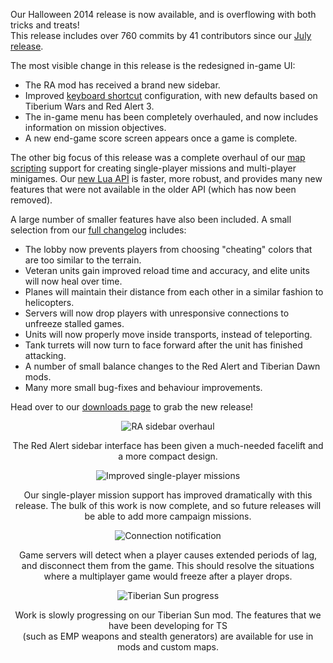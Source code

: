 Our Halloween 2014 release is now available, and is overflowing with both tricks and treats!<br />
This release includes over 760 commits by 41 contributors since our [July release](/news/release-20140722/).

The most visible change in this release is the redesigned in-game UI:

- The RA mod has received a brand new sidebar.
- Improved [keyboard shortcut](https://github.com/OpenRA/OpenRA/wiki/Hotkeys) configuration, with new defaults based on Tiberium Wars and Red Alert 3.
- The in-game menu has been completely overhauled, and now includes information on mission objectives.
- A new end-game score screen appears once a game is complete.

The other big focus of this release was a complete overhaul of our [map scripting](https://github.com/OpenRA/OpenRA/wiki/Map-scripting) support for creating single-player missions and multi-player minigames.  Our [new Lua API](https://github.com/OpenRA/OpenRA/wiki/New-Lua-API) is faster, more robust, and provides many new features that were not available in the older API (which has now been removed).

A large number of smaller features have also been included.  A small selection from our [full changelog](http://wiki.openra.net/Changelog) includes:

- The lobby now prevents players from choosing "cheating" colors that are too similar to the terrain.
- Veteran units gain improved reload time and accuracy, and elite units will now heal over time.
- Planes will maintain their distance from each other in a similar fashion to helicopters.
- Servers will now drop players with unresponsive connections to unfreeze stalled games.
- Units will now properly move inside transports, instead of teleporting.
- Tank turrets will now turn to face forward after the unit has finished attacking.
- A number of small balance changes to the Red Alert and Tiberian Dawn mods.
- Many more small bug-fixes and behaviour improvements.

Head over to our [downloads page](/download/) to grab the new release!

<div style="text-align:center" markdown="1">

![RA sidebar overhaul](/images/news/20140927-sidebars.png)

The Red Alert sidebar interface has been given a much-needed facelift and a more compact design.

![Improved single-player missions](/images/news/20141029-missions.png)

Our single-player mission support has improved dramatically with this release.  The bulk of this work is now complete, and so future releases will be able to add more campaign missions.

![Connection notification](/images/news/20141012-connection.png)

Game servers will detect when a player causes extended periods of lag, and disconnect them from the game.  This should resolve the situations where a multiplayer game would freeze after a player drops.

![Tiberian Sun progress](/images/news/20141012-tibsun.png)

Work is slowly progressing on our Tiberian Sun mod.  The features that we have been developing for TS<br />(such as EMP weapons and stealth generators) are available for use in mods and custom maps.

</div>